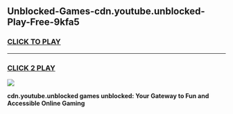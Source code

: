
## Unblocked-Games-cdn.youtube.unblocked-Play-Free-9kfa5
<h3>
<a href="https://premium76.site?title=cdn.youtube.unblocked&ref=18A1">CLICK TO PLAY</a></h3>
<hr>

<h3>
<a href="https://premium76.site?title=cdn.youtube.unblocked&ref=18A1">CLICK 2 PLAY</a>
  
</h3>

<a href="https://premium76.site?title=cdn.youtube.unblocked&ref=18A1"><img src="https://clearcache.store/games.png"></a>


**cdn.youtube.unblocked games unblocked: Your Gateway to Fun and Accessible Online Gaming**
